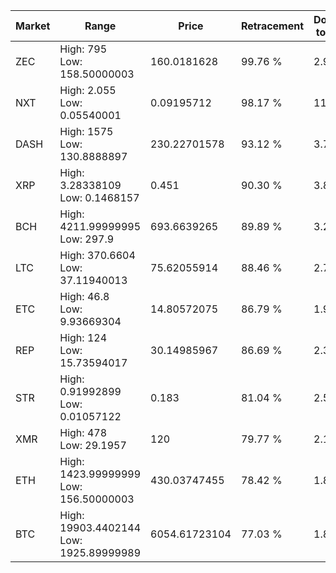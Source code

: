 | Market | Range | Price| Retracement | Doubles to 50% |
| --- | --- | --- | --- | --- |
| ZEC | High: 795<br />Low: 158.50000003 | 160.0181628 | 99.76 % | 2.98 |
| NXT | High: 2.055<br />Low: 0.05540001 | 0.09195712 | 98.17 % | 11.47 |
| DASH | High: 1575<br />Low: 130.8888897 | 230.22701578 | 93.12 % | 3.70 |
| XRP | High: 3.28338109<br />Low: 0.1468157 | 0.451 | 90.30 % | 3.80 |
| BCH | High: 4211.99999995<br />Low: 297.9 | 693.6639265 | 89.89 % | 3.25 |
| LTC | High: 370.6604<br />Low: 37.11940013 | 75.62055914 | 88.46 % | 2.70 |
| ETC | High: 46.8<br />Low: 9.93669304 | 14.80572075 | 86.79 % | 1.92 |
| REP | High: 124<br />Low: 15.73594017 | 30.14985967 | 86.69 % | 2.32 |
| STR | High: 0.91992899<br />Low: 0.01057122 | 0.183 | 81.04 % | 2.54 |
| XMR | High: 478<br />Low: 29.1957 | 120 | 79.77 % | 2.11 |
| ETH | High: 1423.99999999<br />Low: 156.50000003 | 430.03747455 | 78.42 % | 1.84 |
| BTC | High: 19903.4402144<br />Low: 1925.89999989 | 6054.61723104 | 77.03 % | 1.80 |
